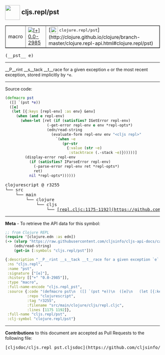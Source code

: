 ## <img width="48px" valign="middle" src="http://i.imgur.com/Hi20huC.png"> cljs.repl/pst

 <table border="1">
<tr>

<td>macro</td>
<td><a href="https://github.com/cljsinfo/cljs-api-docs/tree/0.0-2985"><img valign="middle" alt="[+] 0.0-2985" src="https://img.shields.io/badge/+-0.0--2985-lightgrey.svg"></a> </td>
<td>
[<img height="24px" valign="middle" src="http://i.imgur.com/1GjPKvB.png"> <samp>clojure.repl/pst</samp>](http://clojure.github.io/clojure/branch-master/clojure.repl-api.html#clojure.repl/pst)
</td>
</tr>
</table>

 <samp>
(__pst__ e)<br>
</samp>

---

__P__rint __s__tack __t__race for a given exception `e` or the most recent
exception, stored implicitly by `*e`.

---




Source code:

```clj
(defmacro pst
  ([] `(pst *e))
  ([e]
   (let [{:keys [repl-env] :as env} &env]
     (when (and e repl-env)
       (when-let [ret (if (satisfies? IGetError repl-env)
                   (-get-error repl-env e env *repl-opts*)
                   (edn/read-string
                     (evaluate-form repl-env env "<cljs repl>"
                       `(when ~e
                          (pr-str
                            {:value (str ~e)
                             :stacktrace (.-stack ~e)})))))]
         (display-error repl-env
           (if (satisfies? IParseError repl-env)
             (-parse-error repl-env ret *repl-opts*)
             ret)
           nil *repl-opts*))))))
```

 <pre>
clojurescript @ r3255
└── src
    └── main
        └── clojure
            └── cljs
                └── <ins>[repl.cljc:1175-1192](https://github.com/clojure/clojurescript/blob/r3255/src/main/clojure/cljs/repl.cljc#L1175-L1192)</ins>
</pre>


---

__Meta__ - To retrieve the API data for this symbol:

```clj
;; from Clojure REPL
(require '[clojure.edn :as edn])
(-> (slurp "https://raw.githubusercontent.com/cljsinfo/cljs-api-docs/catalog/cljs-api.edn")
    (edn/read-string)
    (get-in [:symbols "cljs.repl/pst"]))
```

```clj
{:description "__P__rint __s__tack __t__race for a given exception `e` or the most recent\nexception, stored implicitly by `*e`.",
 :ns "cljs.repl",
 :name "pst",
 :signature ["[e]"],
 :history [["+" "0.0-2985"]],
 :type "macro",
 :full-name-encode "cljs.repl_pst",
 :source {:code "(defmacro pst\n  ([] `(pst *e))\n  ([e]\n   (let [{:keys [repl-env] :as env} &env]\n     (when (and e repl-env)\n       (when-let [ret (if (satisfies? IGetError repl-env)\n                   (-get-error repl-env e env *repl-opts*)\n                   (edn/read-string\n                     (evaluate-form repl-env env \"<cljs repl>\"\n                       `(when ~e\n                          (pr-str\n                            {:value (str ~e)\n                             :stacktrace (.-stack ~e)})))))]\n         (display-error repl-env\n           (if (satisfies? IParseError repl-env)\n             (-parse-error repl-env ret *repl-opts*)\n             ret)\n           nil *repl-opts*))))))",
          :repo "clojurescript",
          :tag "r3255",
          :filename "src/main/clojure/cljs/repl.cljc",
          :lines [1175 1192]},
 :full-name "cljs.repl/pst",
 :clj-symbol "clojure.repl/pst"}

```

---

__Contributions__ to this document are accepted as Pull Requests to the following file:

 <pre>
[cljsdoc/cljs.repl_pst.cljsdoc](https://github.com/cljsinfo/cljs-api-docs/blob/master/cljsdoc/cljs.repl_pst.cljsdoc)
</pre>

